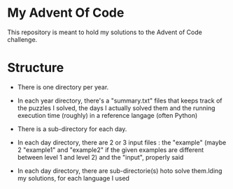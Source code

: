 # My Advent Of Code

This repository is meant to hold my solutions to the Advent of Code challenge.

# Structure

* There is one directory per year. 

* In each year directory, there's a "summary.txt" files that keeps track of the puzzles I solved, the days I actually solved them and the running execution time (roughly) in a reference langage (often Python)

* There is a sub-directory for each day. 

* In each day directory, there are 2 or 3 input files : the "example" (maybe 2 "example1" and "example2" if the given examples are different between level 1 and level 2) and the "input", properly said

* In each day directory, there are sub-directorie(s) hoto solve them.lding my solutions, for each language I used
